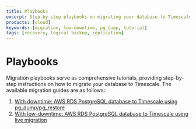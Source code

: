 ```yaml
---
title: Playbooks
excerpt: Step-by-step playbooks on migrating your database to Timescale
products: [cloud]
keywords: [migration, low-downtime, pg_dump, tutorial]
tags: [recovery, logical backup, replication]
---
```


# Playbooks

Migration playbooks serve as comprehensive tutorials, providing step-by-step instructions on how to migrate your database to Timescale. The available migration guides are as follows:

1. [With downtime: AWS RDS PostgreSQL database to Timescale using pg_dump/pg_restore][rds-timescale-downtime]
1. [With low-downtime: AWS RDS PostgreSQL database to Timescale using live migration][rds-timescale-low-downtime]

[rds-timescale-downtime]: /migrate/:currentVersion:/playbooks/rds-timescale-pg-dump/
[rds-timescale-low-downtime]: /migrate/:currentVersion:/playbooks/rds-timescale-live-migration/